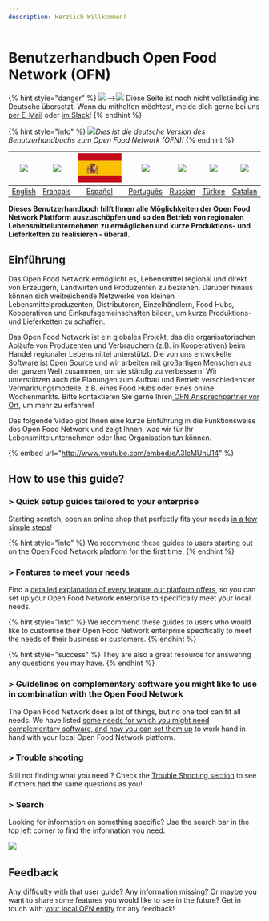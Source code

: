 ```yaml
---
description: Herzlich Willkommen!
---
```


# Benutzerhandbuch Open Food Network \(OFN\)

{% hint style="danger" %}
![](https://firebasestorage.googleapis.com/v0/b/gitbook-28427.appspot.com/o/assets%2F-L9rgk4wEweX_zxXIzmW%2F-LpeYcYHvFT89zDzVlG4%2F-LpeZq2i0oaAbNYfYfu5%2FCapture%20du%202019-09-26%2000-38-19.png?alt=media&token=aef3eea2-4d60-4d24-99ec-6edbda36b45c)--&gt;​![](https://firebasestorage.googleapis.com/v0/b/gitbook-28427.appspot.com/o/assets%2F-L9rgk4wEweX_zxXIzmW%2F-MdHZQzZkj-9uNA4c3qD%2F-MdIF6yxdsNWC5BK3awW%2FFlagge%20Deutschland.jpg?alt=media&token=9bbe895b-2aa1-40da-8221-01fb74558b92) Diese Seite ist noch nicht vollständig ins Deutsche übersetzt. Wenn du mithelfen möchtest, melde dich gerne bei uns [per E-Mail](mailto:konrad@openfoodnetwork.de) oder [im Slack](https://join.slack.com/t/openfoodnetwork/shared_invite/zt-9sjkjdlu-r02kUMP1zbrTgUhZhYPF~A)!
{% endhint %}

{% hint style="info" %}
![](https://firebasestorage.googleapis.com/v0/b/gitbook-28427.appspot.com/o/assets%2F-L9rgk4wEweX_zxXIzmW%2F-MdHZQzZkj-9uNA4c3qD%2F-MdIF6yxdsNWC5BK3awW%2FFlagge%20Deutschland.jpg?alt=media&token=9bbe895b-2aa1-40da-8221-01fb74558b92)_Dies ist die deutsche Version des Benutzerhandbuchs zum Open Food Network \(OFN\)!_
{% endhint %}

| ![](https://firebasestorage.googleapis.com/v0/b/gitbook-28427.appspot.com/o/assets%2F-L9rgk4wEweX_zxXIzmW%2F-LpeYcYHvFT89zDzVlG4%2F-LpeZq2i0oaAbNYfYfu5%2FCapture%20du%202019-09-26%2000-38-19.png?alt=media&token=aef3eea2-4d60-4d24-99ec-6edbda36b45c) | ![](.gitbook/assets/capture-du-2019-09-26-00-38-01.png) | ![](.gitbook/assets/flagge-spanien.jpg) | ![](.gitbook/assets/brazil-flag-image-free-download.jpg) | ![](.gitbook/assets/russia.jpg) | ![](.gitbook/assets/turkey.jpg) | ![](.gitbook/assets/capture-du-2019-09-26-00-37-35.png) |
| :---: | :---: | :---: | :---: | :---: | :---: | :---: |
| [English](https://app.gitbook.com/@ofn-user-guide/s/ofn-user-guide-master) | [Français](https://ofn-user-guide.gitbook.io/guide-utilisateur-open-food-network/) | [Español](https://app.gitbook.com/@ofn-user-guide/s/ofn-user-guide-master/v/es/) | [Português](https://guia.openfoodbrasil.com.br/) | [Russian](https://guide.openfoodnetwork.ru/) | [Türkçe](https://kilavuz.acikgida.com/) | [Catalan](https://guia.katuma.org/) |

**Dieses Benutzerhandbuch hilft Ihnen alle Möglichkeiten der Open Food Network Plattform auszuschöpfen und so den Betrieb von regionalen Lebensmittelunternehmen zu ermöglichen und kurze Produktions- und Lieferketten zu realisieren - überall.**

## Einführung

Das Open Food Network ermöglicht es, Lebensmittel regional und direkt von Erzeugern, Landwirten und Produzenten zu beziehen. Darüber hinaus können sich weitreichende Netzwerke von kleinen Lebensmittelproduzenten, Distributoren, Einzelhändlern, Food Hubs, Kooperativen und Einkaufsgemeinschaften bilden, um kurze Produktions- und Lieferketten zu schaffen.

Das Open Food Network ist ein globales Projekt, das die organisatorischen Abläufe von Produzenten und Verbrauchern \(z.B. in Kooperativen\) beim Handel regionaler Lebensmittel unterstützt. Die von uns entwickelte Software ist Open Source und wir arbeiten mit großartigen Menschen aus der ganzen Welt zusammen, um sie ständig zu verbessern! Wir unterstützen auch die Planungen zum Aufbau und Betrieb verschiedenster Vermarktungsmodelle, z.B. eines Food Hubs oder eines online Wochenmarkts. Bitte kontaktieren Sie gerne Ihren[ OFN Ansprechpartner vor Ort](local-ofn-organizations-and-contacts.md), um mehr zu erfahren!

Das folgende Video gibt Ihnen eine kurze Einführung in die Funktionsweise des Open Food Network und zeigt Ihnen, was wir für Ihr Lebensmittelunternehmen oder Ihre Organisation tun können.

{% embed url="http://www.youtube.com/embed/eA3IcMUnU14" %}

## How to use this guide?

### &gt; Quick setup guides tailored to your enterprise

Starting scratch, open an online shop that perfectly fits your needs [in a few simple steps](your-quick-start-on-ofn-given-who-you-are.md)! 

{% hint style="info" %}
We recommend these guides to users starting out on the Open Food Network platform for the first time.
{% endhint %}

### &gt; Features to meet your needs

Find a [detailed explanation of every feature our platform offers](basic-features/), so you can set up your Open Food Network enterprise to specifically meet your local needs.

{% hint style="info" %}
We recommend these guides to users who would like to customise their Open Food Network enterprise specifically to meet the needs of their business or customers.
{% endhint %}

{% hint style="success" %}
They are also a great resource for answering any questions you may have.
{% endhint %}

### _&gt;_ Guidelines on complementary software you might like to use in combination with the Open Food Network

The Open Food Network does a lot of things, but no one tool can fit all needs. We have listed [some needs for which you might need complementary software, and how you can set them up](complementary-tools-software/) to work hand in hand with your local Open Food Network platform.

### &gt; Trouble shooting

Still not finding what you need ? Check the [Trouble Shooting section](trouble-shooting.md) to see if others had the same questions as you!

### &gt; Search

Looking for information on something specific? Use the search bar in the top left corner to find the information you need.

![](.gitbook/assets/capture-du-2019-09-26-00-49-08.png)

## Feedback

Any difficulty with that user guide? Any information missing? Or maybe you want to share some features you would like to see in the future? Get in touch with [your local OFN entity](local-ofn-organizations-and-contacts.md) for any feedback!

